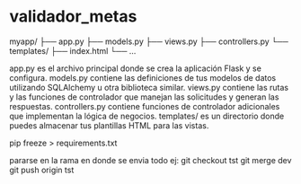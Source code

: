 # validador_metas


myapp/
├── app.py
├── models.py
├── views.py
├── controllers.py
└── templates/
    ├── index.html
    └── ...

app.py es el archivo principal donde se crea la aplicación Flask y se configura.
models.py contiene las definiciones de tus modelos de datos utilizando SQLAlchemy u otra biblioteca similar.
views.py contiene las rutas y las funciones de controlador que manejan las solicitudes y generan las respuestas.
controllers.py contiene funciones de controlador adicionales que implementan la lógica de negocios.
templates/ es un directorio donde puedes almacenar tus plantillas HTML para las vistas.


pip freeze > requirements.txt

pararse en la rama en donde se envia todo ej: 
git checkout tst
git merge dev
git push origin tst

